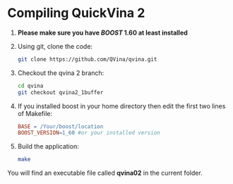 # Compiling QuickVina 2



1. **Please make sure you have _BOOST_ 1.60 at least installed**

1. Using git, clone the code:

      ```bash
      git clone https://github.com/QVina/qvina.git
      ```
 
1. Checkout the qvina 2 branch:

      ```bash
      cd qvina
      git checkout qvina2_1buffer
      ```
     
1. If you installed boost in your home directory then edit the first two lines of Makefile:
   
      ```Makefile
      BASE = /Your/boost/location
      BOOST_VERSION=1_60 #or your installed version
      ```        
          
1. Build the application:
    
      ```bash
      make
      ```

You will find an executable file called **qvina02** in the current folder.

